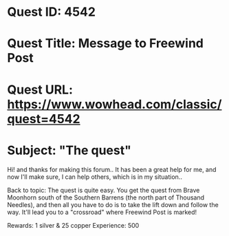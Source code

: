# Quest ID: 4542
# Quest Title: Message to Freewind Post
# Quest URL: https://www.wowhead.com/classic/quest=4542
# Subject: "The quest"
Hi! and thanks for making this forum.. It has been a great help for me, and now I'll make sure, I can help others, which is in my situation..

Back to topic: The quest is quite easy. You get the quest from Brave Moonhorn south of the Southern Barrens (the north part of Thousand Needles), and then all you have to do is to take the lift down and follow the way. It'll lead you to a "crossroad" where Freewind Post is marked!

Rewards: 1 silver & 25 copper
Experience: 500